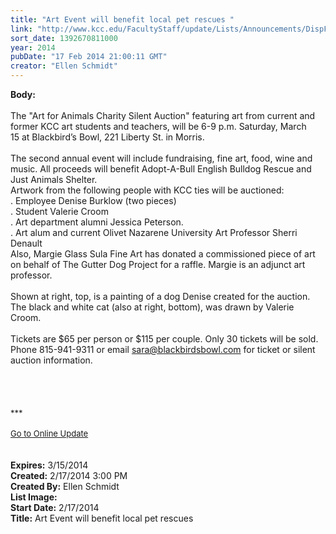 ```yaml
---
title: "Art Event will benefit local pet rescues "
link: "http://www.kcc.edu/FacultyStaff/update/Lists/Announcements/DispForm.aspx?ID=1419"
sort_date: 1392670811000
year: 2014
pubDate: "17 Feb 2014 21:00:11 GMT"
creator: "Ellen Schmidt"
---
```


<div><b>Body:</b> <div class="ExternalClassE8B46B1E41D64F8E8EE8310DFBCC3949">
<div> </div>
<div>The &quot;Art for Animals Charity Silent Auction&quot; featuring art from current and former KCC art students and teachers, will be 6-9 p.m. Saturday, March 15 at Blackbird’s Bowl, 221 Liberty St. in Morris. </div>
<div> </div>
<div>The second annual event will include fundraising, fine art, food, wine and music. All proceeds will benefit Adopt-A-Bull English Bulldog Rescue and Just Animals Shelter.<br /></div>
<div>Artwork from the following people with KCC ties will be auctioned:</div>
<div>. Employee Denise Burklow (two pieces)</div>
<div>. Student Valerie Croom</div>
<div>. Art department alumni Jessica Peterson. <br />. Art alum and current Olivet Nazarene University Art Professor Sherri Denault</div>
<div>Also, Margie Glass Sula Fine Art has donated a commissioned piece of art on behalf of The Gutter Dog Project for a raffle. Margie is an adjunct art professor.</div>
<div> </div>
<div>Shown at right, top, is a painting of a dog Denise created for the auction. The black and white cat (also at right, bottom), was drawn by Valerie Croom.</div>
<div> </div>
<div>Tickets are $65 per person or $115 per couple. Only 30 tickets will be sold. Phone 815-941-9311 or email <a href="mailto:sara@blackbirdsbowl.com">sara@blackbirdsbowl.com</a> for ticket or silent auction information.<br /></div>
<div> </div>
<div> </div>
<div> </div>
<div>
<div></div>
<div>
<div>
<div><br /></div>
<div><font size="2">***</font></div>
<div><font size="2"></font> </div>
<div><font size="2"></font></div>
<div><font size="2"></font></div>
<div><font size="2"></font></div>
<div><font size="2"></font></div>
<div><font size="2"></font></div>
<div><font size="2"></font></div>
<div><font size="2"></font></div>
<div><font size="2"></font></div>
<div><font size="2"></font></div>
<div><font size="2"></font></div>
<div><font size="2"></font></div>
<div><font size="2"></font></div>
<div><font size="2"></font></div>
<div><font size="2"></font></div>
<div><a href="/FacultyStaff/update/Pages/dailyupdate.aspx"><font size="2">Go to Online Update</font></a></div>
<div> </div>
<div> </div>
<div></div></div></div></div></div></div>
<div><b>Expires:</b> 3/15/2014</div>
<div><b>Created:</b> 2/17/2014 3:00 PM</div>
<div><b>Created By:</b> Ellen Schmidt</div>
<div><b>List Image:</b> <a href="http://www.kcc.edu/SiteCollectionImages/art-pics-morris-event.jpg"></a></div>
<div><b>Start Date:</b> 2/17/2014</div>
<div><b>Title:</b> Art Event will benefit local pet rescues </div>
